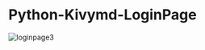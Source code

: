 # Python-Kivymd-LoginPage


![loginpage3](https://user-images.githubusercontent.com/64476942/88482697-a3420d80-cf80-11ea-9295-75da7f038593.png)

